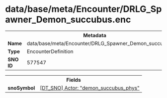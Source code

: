 <h1>data/base/meta/Encounter/DRLG_Spawner_Demon_succubus.enc</h1><table><tr><th colspan="100%">Metadata</th></tr><tr><td><b>Name</b></td><td>data/base/meta/Encounter/DRLG_Spawner_Demon_succubus.enc</td></tr><tr><td><b>Type</b></td><td>EncounterDefinition</td></tr><tr><td><b>SNO ID</b></td><td>577547</td></tr></table>

<table><tr><th colspan="100%">Fields</th></tr><tr><td><b>snoSymbol</b></td><td><a href="..\Actor\demon_succubus_phys.acr">[DT_SNO] Actor: "demon_succubus_phys"</a></td></tr></table>

